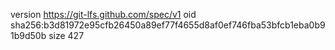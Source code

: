 version https://git-lfs.github.com/spec/v1
oid sha256:b3d81972e95cfb26450a89ef77f4655d8af0ef746fba53bfcb1eba0b91b9d50b
size 427
